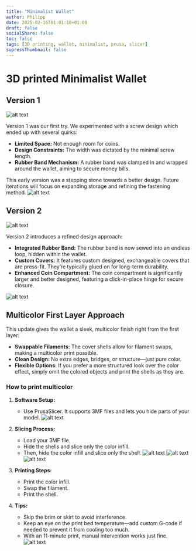 ```yaml
---
title: "Minimalist Wallet"
author: Philipp
date: 2025-02-16T01:01:18+01:00
draft: false
socialShare: false
toc: false
tags: [3D printing, wallet, minimalist, prusa, slicer]
supressThumbnail: false
---
```


# 3D printed Minimalist Wallet

## Version 1
![alt text](<Screenshot 2025-02-16 010207.png>)

Version 1 was our first try. We experimented with a screw design which ended up with several quirks:

- **Limited Space:** Not enough room for coins.
- **Design Constraints:** The width was dictated by the minimal screw length.
- **Rubber Band Mechanism:** A rubber band was clamped in and wrapped around the wallet, aiming to secure money bills.

This early version was a stepping stone towards a better design. Future iterations will focus on expanding storage and refining the fastening method.
![alt text](<Screenshot 2025-02-16 010232.png>)

## Version 2

![alt text](<Screenshot 2025-02-16 010326.png>)

Version 2 introduces a refined design approach:

- **Integrated Rubber Band:** The rubber band is now sewed into an endless loop, hidden within the wallet.
- **Custom Covers:** It features custom designed, exchangeable covers that are press-fit. They’re typically glued on for long-term durability.
- **Enhanced Coin Compartment:** The coin compartment is significantly larger and better designed, featuring a click-in-place hinge for secure closure.

![alt text](<Screenshot 2025-02-16 010313.png>)

## Multicolor First Layer Approach

This update gives the wallet a sleek, multicolor finish right from the first layer:

- **Swappable Filaments:** The cover shells allow for filament swaps, making a multicolor print possible.
- **Clean Design:** No extra edges, bridges, or structure—just pure color.
- **Flexible Options:** If you prefer a more structured look over the color effect, simply omit the colored objects and print the shells as they are.

### How to print multicolor
1. **Software Setup:**  
   - Use PrusaSlicer. It supports 3MF files and lets you hide parts of your model.
   ![alt text](<Screenshot 2025-02-16 005428.png>)

2. **Slicing Process:**  
   - Load your 3MF file.
   - Hide the shells and slice only the color infill.
   - Then, hide the color infill and slice only the shell.
   ![alt text](<Screenshot 2025-02-16 005046.png>)
   ![alt text](<Screenshot 2025-02-16 005108.png>)
   ![alt text](<Screenshot 2025-02-16 005206.png>)

3. **Printing Steps:**  
   - Print the color infill.
   - Swap the filament.
   - Print the shell.

4. **Tips:**  
   - Skip the brim or skirt to avoid interference.
   - Keep an eye on the print bed temperature—add custom G-code if needed to prevent it from cooling too much.
   - With an 11-minute print, manual intervention works just fine.
   ![alt text](<Screenshot 2025-02-16 005222.png>)
